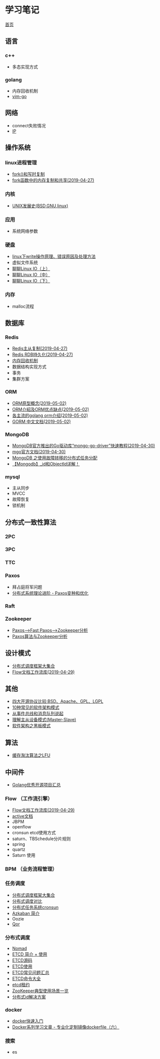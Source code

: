 # 学习笔记

[首页](https://morningli.github.io/lizhengguo.github.io/)

## 语言

### c++

- 多态实现方式

### golang

- 内存回收机制
- [vim-go](vimgo.md)

## 网络

- connect失败情况
- [IP](https://blog.csdn.net/slx765633632/article/details/82261755)

## 操作系统

### linux进程管理

- [fork()和写时复制](fork和写时复制.md)
- [fork函数中的内存复制和共享(2019-04-27)](fork函数中的内存复制和共享.md)

### 内核

- [UNIX发展史(BSD,GNU,linux)](https://www.cnblogs.com/Dodge/articles/4264833.html)

### 应用

- 系统网络参数

### 硬盘

- [linux下write操作原理、错误原因及处理方法](linux下write操作原理错误原因及处理方法.md)
- 虚拟文件系统
- [聊聊Linux IO（上）](https://cloud.tencent.com/developer/article/1346483)
- [聊聊Linux IO（中）](https://cloud.tencent.com/developer/article/1346484)
- [聊聊Linux IO（下）](https://cloud.tencent.com/developer/article/1346485)

### 内存

- malloc流程

## 数据库

### Redis

- [Redis主从复制(2019-04-27)](Redis主从复制.md)
- [Redis RDB持久化(2019-04-27)](RedisRDB持久化.md)
- [内存回收机制](内存回收机制.md)
- 数据结构实现方式
- 事务
- 集群方案

### ORM

- [ORM原型概念(2019-05-02)](ORM的优缺点.md)
- [ORM介紹及ORM优点缺点(2019-05-02)](ORM介紹及ORM優點缺點.md)
- [各主流的golang orm介绍(2019-05-02)](各主流的golangorm介绍.md)
- [GORM 中文文档(2019-05-02)](http://gorm.book.jasperxu.com/)

### MongoDB

- [MongoDB官方推出的Go驱动库“mongo-go-driver”快速教程(2019-04-30)](MongoDB的Go驱动库.md)
- [mgo官方文档(2019-04-30)](https://godoc.org/gopkg.in/mgo.v2)
- [MongoDB 之使用故障转移的分布式任务分配](MongoDB之使用故障转移的分布式任务分配.md)
- [【Mongodb】_id和ObjectId详解！](https://blog.csdn.net/after_you/article/details/66971680)

### mysql

- 主从同步
- MVCC
- 故障恢复
- 锁机制

## 分布式一致性算法

### 2PC

### 3PC

### TTC

### Paxos

- 拜占庭将军问题
- [分布式系统理论进阶 - Paxos变种和优化](http://www.cnblogs.com/bangerlee/p/6189646.html)

### Raft

### Zookeeper

- [Paxos-->Fast Paxos-->Zookeeper分析](https://blog.csdn.net/u010039929/article/details/70171672)
- [Paxos算法与Zookeeper分析](https://blog.csdn.net/xhh198781/article/details/10949697)

## 设计模式

- [分布式调度框架大集合](https://blog.csdn.net/u012379844/article/details/82716146)
- [Flow文档工作流库(2019-04-29)](Flow文档工作流库.md)

## 其他

- [四大开源协议比较:BSD、Apache、GPL、LGPL](https://www.cnblogs.com/top5/archive/2010/07/31/1789657.html)
- [10种常见的软件架构模式](10种常见的软件架构模式.md)
- [从事件总线和消息队列说起](https://www.cnblogs.com/Jusfr/p/5256791.html)
- [理解主从设备模式(Master-Slave)](https://www.cnblogs.com/dmego/p/9068734.html)
- [软件架构之黑板模式 ](https://www.cnblogs.com/xuemo/p/9086105.html)

## 算法

- [缓存淘汰算法之LFU](https://www.cnblogs.com/qingdaofu/p/7459248.html)

## 中间件

- [Golang优秀开源项目汇总](https://studygolang.com/articles/7708)

### Flow （工作流引擎）

- [Flow文档工作流库(2019-04-29)](Flow文档工作流库.md)
- [active文档](http://www.mossle.com/docs/activiti/index.html#license)
- JBPM
- openflow
- cronsun etcd使用方式
- saturn、TBSchedule分片规则
- spring
- quartz
- Saturn 使用

### BPM （业务流程管理）

### 任务调度

- [分布式调度框架大集合](分布式调度框架大集合.md)
- [分布式调度对比](分布式调度对比.md)
- [分布式任务系统cronsun](https://blog.csdn.net/ra681t58cjxsgckj31/article/details/78851749)
- [Azkaban 简介](https://www.cnblogs.com/shujuxiong/p/9116394.html)
- Oozie
- [Qor](https://getqor.com/cn)

### 分布式调度

- [Nomad](http://github.com/hashicorp/nomad)
- [ETCD 简介 + 使用](ETCD简介使用.md)
- [ETCD源码](https://github.com/etcd-io/etcd)
- [ETCD使用](https://www.jianshu.com/p/2c1f56814ea5)
- [ETCD常见问题汇总](https://blog.csdn.net/qq_35440678/article/details/80425896)
- [ETCD命令大全](http://orchome.com/620)
- [etcd租约](https://www.jianshu.com/p/9bd1ab83b220)
- [ZooKeeper典型使用场景一览](ZooKeeper典型使用场景一览.md)
- [分布式id解决方案](https://blog.csdn.net/u013332124/article/details/81234125)

### docker

- [docker快速入门](http://km.oa.com/articles/show/400837?kmref=search&from_page=1&no=10)
- [Docker系列学习文章 - 专业化定制镜像dockerfile（六）](Docker系列学习文章专业化定制镜像dockerfile六.md)

### 搜索

- es